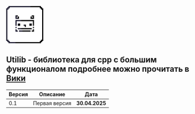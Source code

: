 <img src="/icon/icon128.png" width="100" alt="Иконка">

## Utilib - библиотека для cpp с большим функционалом подробнее можно прочитать в [Вики](https://github.com/oneon4i/Utilib/wiki)

| Версия | Описание             | Дата   |
|---------|-------------------------|--------|
| 0.1     | Первая версия | **30.04.2025** |
